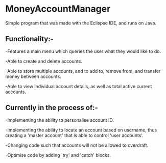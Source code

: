 # MoneyAccountManager

Simple program that was made with the Eclispse IDE, and runs on Java.

## Functionality:-

-Features a main menu which queries the user what they would like to do.

-Able to create and delete accounts.

-Able to store multiple accounts, and to add to, remove from, and transfer money between accounts.

-Able to view individual account details, as well as total active current accounts.



## Currently in the process of:-

-Implementing the ability to personalise account ID.

-Implementing the ability to locate an account based on username, thus creating a 'master account' that is able to control 'user accounts'.

-Changing code such that accounts will not be allowed to overdraft.

-Optimise code by adding 'try' and 'catch' blocks.
